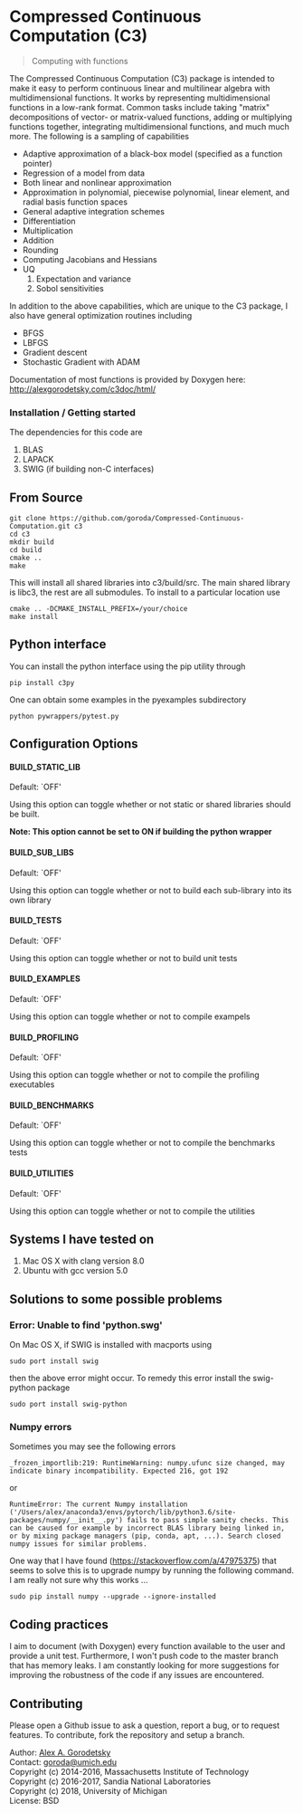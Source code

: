 # Compressed Continuous Computation (C3)
> Computing with functions

The Compressed Continuous Computation (C3) package is intended to make it easy to perform continuous linear and multilinear algebra with multidimensional functions. It works by representing multidimensional functions in a low-rank format. Common tasks include taking "matrix" decompositions of vector- or matrix-valued functions, adding or multiplying functions together, integrating multidimensional functions, and much much more. The following is a sampling of capabilities
* Adaptive approximation of a black-box model (specified as a function pointer)
* Regression of a model from data
* Both linear and nonlinear approximation 
* Approximation in polynomial, piecewise polynomial, linear element, and radial basis function spaces
* General adaptive integration schemes 
* Differentiation
* Multiplication 
* Addition
* Rounding 
* Computing Jacobians and Hessians
* UQ
  1) Expectation and variance
  2) Sobol sensitivities

In addition to the above capabilities, which are unique to the C3 package, I also have general optimization routines including
* BFGS
* LBFGS
* Gradient descent
* Stochastic Gradient with ADAM 


Documentation of most functions is provided by Doxygen here: 
http://alexgorodetsky.com/c3doc/html/

### Installation / Getting started

The dependencies for this code are
   1) BLAS
   2) LAPACK
   3) SWIG (if building non-C interfaces)

## From Source
```shell
git clone https://github.com/goroda/Compressed-Continuous-Computation.git c3
cd c3
mkdir build
cd build
cmake ..
make
```

This will install all shared libraries into c3/build/src. The main shared library is libc3, the rest are all submodules. To install to a particular location use

``` shell
cmake .. -DCMAKE_INSTALL_PREFIX=/your/choice
make install
```

## Python interface

You can install the python interface using the pip utility through

``` shell
pip install c3py
```

One can obtain some examples in the pyexamples subdirectory
``` shell
python pywrappers/pytest.py
```

## Configuration Options

#### BUILD_STATIC_LIB
Default: `OFF'

Using this option can toggle whether or not static or shared libraries should be built.

**Note: This option cannot be set to ON if building the python wrapper**

#### BUILD_SUB_LIBS
Default: `OFF'

Using this option can toggle whether or not to build each sub-library into its own library

#### BUILD_TESTS
Default: `OFF'

Using this option can toggle whether or not to build unit tests

#### BUILD_EXAMPLES
Default: `OFF'

Using this option can toggle whether or not to compile exampels

#### BUILD_PROFILING
Default: `OFF'

Using this option can toggle whether or not to compile the profiling executables

#### BUILD_BENCHMARKS
Default: `OFF'

Using this option can toggle whether or not to compile the benchmarks tests

#### BUILD_UTILITIES
Default: `OFF'

Using this option can toggle whether or not to compile the utilities


## Systems I have tested on

1) Mac OS X with clang version 8.0  
2) Ubuntu with gcc version 5.0


## Solutions to some possible problems

### Error: Unable to find 'python.swg'

On Mac OS X, if SWIG is installed with macports using
```shell
sudo port install swig
```
then the above error might occur. To remedy this error install the swig-python package
```shell
sudo port install swig-python
```

### Numpy errors

Sometimes you may see the following errors

``` shell
_frozen_importlib:219: RuntimeWarning: numpy.ufunc size changed, may indicate binary incompatibility. Expected 216, got 192
```

or

``` shell
RuntimeError: The current Numpy installation ('/Users/alex/anaconda3/envs/pytorch/lib/python3.6/site-packages/numpy/__init__.py') fails to pass simple sanity checks. This can be caused for example by incorrect BLAS library being linked in, or by mixing package managers (pip, conda, apt, ...). Search closed numpy issues for similar problems.
```

One way that I have found (https://stackoverflow.com/a/47975375) that seems to solve this is to upgrade numpy by running the following command. I am really not sure why this works ...

``` shell
sudo pip install numpy --upgrade --ignore-installed
```

## Coding practices

I aim to document (with Doxygen) every function available to the user and provide a unit test. Furthermore, I won't push code to the master branch that has memory leaks. I am constantly looking for more suggestions for improving the robustness of the code if any issues are encountered. 

## Contributing

Please open a Github issue to ask a question, report a bug, or to request features.
To contribute, fork the repository and setup a branch.

Author: [Alex A. Gorodetsky](https://www.alexgorodetsky.com)  
Contact: [goroda@umich.edu](mailto:goroda@umich.edu)  
Copyright (c) 2014-2016, Massachusetts Institute of Technology  
Copyright (c) 2016-2017, Sandia National Laboratories  
Copyright (c) 2018, University of Michigan  
License: BSD

